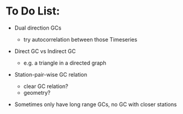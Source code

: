 To Do List:
==============================

- Dual direction GCs
  - try autocorrelation between those Timeseries
  
- Direct GC vs Indirect GC
  - e.g. a triangle in a directed graph
  
- Station-pair-wise GC relation
  - clear GC relation?
  - geometry?
  
- Sometimes only have long range GCs, no GC with closer stations

